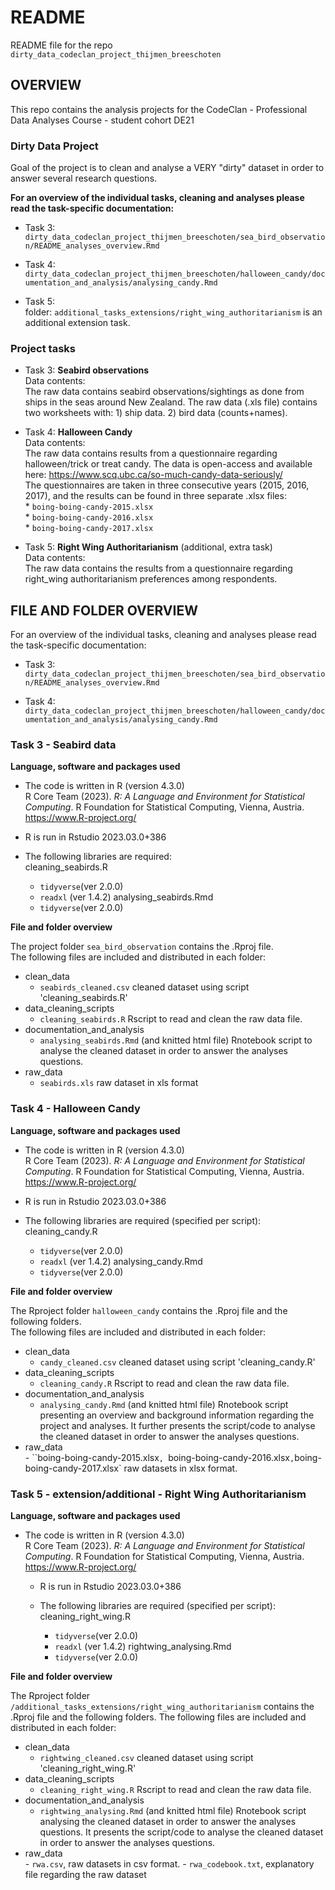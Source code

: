 # README 

README file for the repo `dirty_data_codeclan_project_thijmen_breeschoten`

## OVERVIEW

This repo contains the analysis projects for the 
CodeClan - Professional Data Analyses Course - student cohort DE21

### Dirty Data Project

Goal of the project is to clean and analyse a VERY "dirty" dataset in order to answer 
several research questions.

__For an overview of the individual tasks, cleaning and analyses please read the task-specific
documentation:__

* Task 3: <br>
  `dirty_data_codeclan_project_thijmen_breeschoten/sea_bird_observation/README_analyses_overview.Rmd`
  
* Task 4: <br>
  `dirty_data_codeclan_project_thijmen_breeschoten/halloween_candy/documentation_and_analysis/analysing_candy.Rmd`
  
* Task 5: <br>
  folder: `additional_tasks_extensions/right_wing_authoritarianism` is an additional extension task.


### Project tasks

* Task 3: __Seabird observations__ <br>
          Data contents: <br>
          The raw data contains seabird observations/sightings as done from ships in the seas 
          around New Zealand. The raw data (.xls file) contains two worksheets with:
          1) ship data.
          2) bird data (counts+names).
          
* Task 4: __Halloween Candy__ <br>
          Data contents: <br>
          The raw data contains results from a questionnaire regarding halloween/trick or           treat candy.
          The data is open-access and available here: 
          https://www.scq.ubc.ca/so-much-candy-data-seriously/ <br>
          The questionnaires are taken in three consecutive years (2015, 2016, 2017), and
          the results can be found in three separate .xlsx files: <br>
          * `boing-boing-candy-2015.xlsx`   <br>
          * `boing-boing-candy-2016.xlsx`   <br>
          * `boing-boing-candy-2017.xlsx`   <br>
          
* Task 5: __Right Wing Authoritarianism__ (additional, extra task) <br>
          Data contents: <br>
          The raw data contains the results from a questionnaire regarding right_wing 
          authoritarianism preferences among respondents.

## FILE AND FOLDER OVERVIEW
For an overview of the individual tasks, cleaning and analyses please read the task-specific
documentation:

* Task 3: <br>
  `dirty_data_codeclan_project_thijmen_breeschoten/sea_bird_observation/README_analyses_overview.Rmd`
  
* Task 4: <br>
  `dirty_data_codeclan_project_thijmen_breeschoten/halloween_candy/documentation_and_analysis/analysing_candy.Rmd`
  
### Task 3 - Seabird data

**Language, software and packages used**

  * The code is written in R (version 4.3.0) <br>
    R Core Team (2023). _R: A Language and Environment for Statistical Computing_. 
    R Foundation for Statistical Computing, Vienna, Austria.
   <https://www.R-project.org/>

  * R is run in Rstudio 2023.03.0+386 

  * The following libraries are required: <br>
    cleaning_seabirds.R
      - `tidyverse`(ver 2.0.0)
      - `readxl` (ver 1.4.2)
    analysing_seabirds.Rmd
      - `tidyverse`(ver 2.0.0)
  
**File and folder overview**

  The project folder `sea_bird_observation` contains the .Rproj file. <br>
  The following files are included and distributed in each folder:

  * clean_data <br>
    - `seabirds_cleaned.csv` cleaned dataset using script 'cleaning_seabirds.R' <br>
  * data_cleaning_scripts <br>
    - `cleaning_seabirds.R` Rscript to read and clean the raw data file. <br>
  * documentation_and_analysis <br>
    - `analysing_seabirds.Rmd` (and knitted html file) Rnotebook script to analyse the
      cleaned dataset in order to answer the analyses questions. <br>
  * raw_data <br>
    - `seabirds.xls` raw dataset in xls format <br>
    
### Task 4 - Halloween Candy

**Language, software and packages used**

  * The code is written in R (version 4.3.0) <br>
    R Core Team (2023). _R: A Language and Environment for Statistical Computing_. 
    R Foundation for Statistical Computing, Vienna, Austria.
    <https://www.R-project.org/>

  * R is run in Rstudio 2023.03.0+386 

  * The following libraries are required (specified per script): <br>
    cleaning_candy.R
      - `tidyverse`(ver 2.0.0)
      - `readxl` (ver 1.4.2)
    analysing_candy.Rmd
      - `tidyverse`(ver 2.0.0)
  
**File and folder overview**

  The Rproject folder `halloween_candy` contains the .Rproj file and the following 
  folders. <br>
  The following files are included and distributed in each folder:

  * clean_data <br>
       - `candy_cleaned.csv` cleaned dataset using script 'cleaning_candy.R' <br>
  * data_cleaning_scripts <br>
       - `cleaning_candy.R` Rscript to read and clean the raw data file. <br>
  * documentation_and_analysis <br>
       - `analysing_candy.Rmd` (and knitted html file) Rnotebook script presenting an 
       overview and background information regarding the project and analyses. 
       It further presents the script/code to analyse the cleaned dataset in order 
       to answer the analyses questions. <br>
  * raw_data <br>
        - ``boing-boing-candy-2015.xlsx`, `boing-boing-candy-2016.xlsx`,`boing-boing-candy-2017.xlsx` raw datasets in xlsx format. <br>
        
### Task 5 - extension/additional - Right Wing Authoritarianism

**Language, software and packages used**

* The code is written in R (version 4.3.0) <br>
    R Core Team (2023). _R: A Language and Environment for Statistical Computing_. 
    R Foundation for Statistical Computing, Vienna, Austria.
    <https://www.R-project.org/>

  * R is run in Rstudio 2023.03.0+386 

  * The following libraries are required (specified per script): <br>
    cleaning_right_wing.R
      - `tidyverse`(ver 2.0.0)
      - `readxl` (ver 1.4.2)
    rightwing_analysing.Rmd
      - `tidyverse`(ver 2.0.0)
      
**File and folder overview**

  The Rproject folder `/additional_tasks_extensions/right_wing_authoritarianism` 
  contains the .Rproj file and the following 
  folders.
  The following files are included and distributed in each folder:

  * clean_data <br>
       - `rightwing_cleaned.csv` cleaned dataset using script 'cleaning_right_wing.R' <br>
  * data_cleaning_scripts <br>
       - `cleaning_right_wing.R` Rscript to read and clean the raw data file. <br>
  * documentation_and_analysis <br>
       - `rightwing_analysing.Rmd` (and knitted html file) Rnotebook script analysing
       the cleaned dataset in order to answer the analyses questions. 
       It presents the script/code to analyse the cleaned dataset in order 
       to answer the analyses questions. <br>
  * raw_data <br>
        - `rwa.csv`, raw datasets in csv format. 
        - `rwa_codebook.txt`, explanatory file regarding the raw dataset <br>
